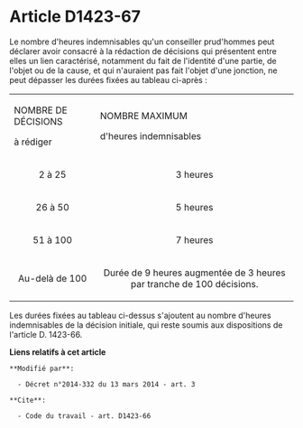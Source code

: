 # Article D1423-67

Le nombre d'heures indemnisables qu'un conseiller prud'hommes peut déclarer avoir consacré à la rédaction de décisions qui
présentent entre elles un lien caractérisé, notamment du fait de l'identité d'une partie, de l'objet ou de la cause, et qui
n'auraient pas fait l'objet d'une jonction, ne peut dépasser les durées fixées au tableau ci-après : 

<table>
  <tbody>
    <tr>
      <td>

NOMBRE DE DÉCISIONS 

à rédiger 

</td>
      <td>

NOMBRE MAXIMUM 

d'heures indemnisables 

</td>
    </tr>
    <tr>
      <td align="center">

2 à 25 

</td>
      <td align="center">

3 heures 

</td>
    </tr>
    <tr>
      <td align="center">

26 à 50 

</td>
      <td align="center">

5 heures 

</td>
    </tr>
    <tr>
      <td align="center">

51 à 100 

</td>
      <td align="center">

7 heures 

</td>
    </tr>
    <tr>
      <td align="center">

Au-delà de 100 

</td>
      <td align="center">

Durée de 9 heures augmentée de 3 heures par tranche de 100 décisions. 

</td>
    </tr>
  </tbody>
</table>

Les durées fixées au tableau ci-dessus s'ajoutent au nombre d'heures indemnisables de la décision initiale, qui reste soumis
aux dispositions de l'article D. 1423-66.

**Liens relatifs à cet article**

	**Modifié par**:

	  - Décret n°2014-332 du 13 mars 2014 - art. 3

	**Cite**:

	  - Code du travail - art. D1423-66
